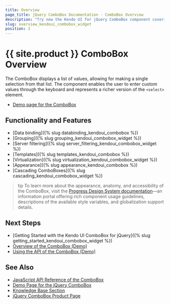 ```yaml
---
title: Overview
page_title: jQuery ComboBox Documentation - ComboBox Overview
description: "Try now the Kendo UI for jQuery ComboBox component covering everything from binding it to local arrays of data and remote data services, grouping its data and filter it on the server, using templates to customize its content and layout to virtualizing its records and loading them on demand, implementing cascading ComboBoxes and offering a comprehensive set of options for styling its appearance."
slug: overview_kendoui_combobox_widget
position: 2
---
```


# {{ site.product }} ComboBox Overview

The ComboBox displays a list of values, allowing for making a single selection from that list. The component enables the user to enter custom values through the keyboard and represents a richer version of the `<select>` element.

* [Demo page for the ComboBox](https://demos.telerik.com/kendo-ui/combobox/index)

## Functionality and Features

* [Data binding]({% slug databinding_kendoui_combobox %})
* [Grouping]({% slug grouping_kendoui_combobox_widget %})
* [Server filtering]({% slug server_filtering_kendoui_combobox_widget %})
* [Templates]({% slug templates_kendoui_combobox %})
* [Virtualization]({% slug virtualization_kendoui_combobox_widget %})
* [Appearance]({% slug appearance_kendoui_combobox %})
* [Cascading ComboBoxes]({% slug cascading_kendoui_combobox_widget %})

>tip To learn more about the appearance, anatomy, and accessibility of the ComboBox, visit the [Progress Design System documentation](https://www.telerik.com/design-system/docs/components/combobox/)—an information portal offering rich component usage guidelines, descriptions of the available style variables, and globalization support details.

## Next Steps

* [Getting Started with the Kendo UI ComboBox for jQuery]({% slug getting_started_kendoui_combobox_widget %})
* [Overview of the ComboBox (Demo)](https://demos.telerik.com/kendo-ui/combobox/index)
* [Using the API of the ComboBox (Demo)](https://demos.telerik.com/kendo-ui/combobox/api)

## See Also

* [JavaScript API Reference of the ComboBox](/api/javascript/ui/combobox)
* [Demo Page for the jQuery ComboBox](https://demos.telerik.com/kendo-ui/combobox/index)
* [Knowledge Base Section](/knowledge-base)
* [jQuery ComboBox Product Page](https://www.telerik.com/kendo-jquery-ui/combobox)
